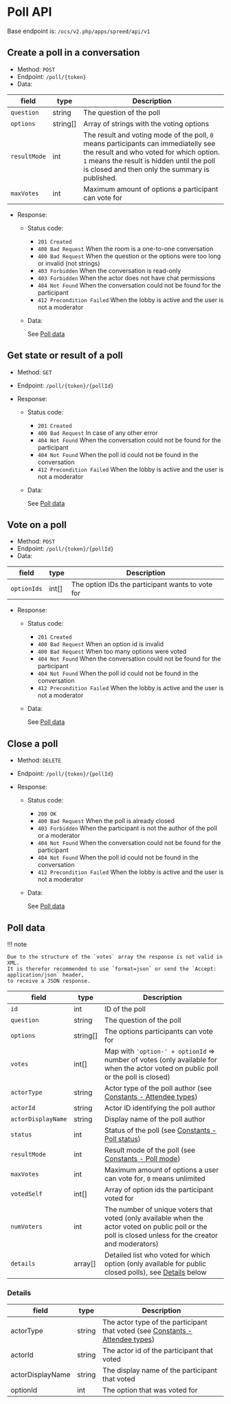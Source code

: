 # Poll API

Base endpoint is: `/ocs/v2.php/apps/spreed/api/v1`

## Create a poll in a conversation

* Method: `POST`
* Endpoint: `/poll/{token}`
* Data:

| field        | type         | Description                                                                                                                                                                                                                    |
|--------------|--------------|--------------------------------------------------------------------------------------------------------------------------------------------------------------------------------------------------------------------------------|
| `question`   | string       | The question of the poll                                                                                                                                                                                                       |
| `options`    | string[]     | Array of strings with the voting options                                                                                                                                                                                       |
| `resultMode` | int          | The result and voting mode of the poll, `0` means participants can immediatelly see the result and who voted for which option. `1` means the result is hidden until the poll is closed and then only the summary is published. |
| `maxVotes`   | int          | Maximum amount of options a participant can vote for                                                                                                                                                                           |

* Response:
    - Status code:
        + `201 Created`
        + `400 Bad Request` When the room is a one-to-one conversation
        + `400 Bad Request` When the question or the options were too long or invalid (not strings)
        + `403 Forbidden` When the conversation is read-only
        + `403 Forbidden` When the actor does not have chat permissions
        + `404 Not Found` When the conversation could not be found for the participant
        + `412 Precondition Failed` When the lobby is active and the user is not a moderator

    - Data:

        See [Poll data](#poll-data)

## Get state or result of a poll

* Method: `GET`
* Endpoint: `/poll/{token}/{pollId}`

* Response:
    - Status code:
        + `201 Created`
        + `400 Bad Request` In case of any other error
        + `404 Not Found` When the conversation could not be found for the participant
        + `404 Not Found` When the poll id could not be found in the conversation
        + `412 Precondition Failed` When the lobby is active and the user is not a moderator

    - Data:

      See [Poll data](#poll-data)

## Vote on a poll

* Method: `POST`
* Endpoint: `/poll/{token}/{pollId}`
* Data:

| field        | type  | Description                                      |
|--------------|-------|--------------------------------------------------|
| `optionIds`  | int[] | The option IDs the participant wants to vote for |


* Response:
    - Status code:
        + `201 Created`
        + `400 Bad Request` When an option id is invalid
        + `400 Bad Request` When too many options were voted
        + `404 Not Found` When the conversation could not be found for the participant
        + `404 Not Found` When the poll id could not be found in the conversation
        + `412 Precondition Failed` When the lobby is active and the user is not a moderator

    - Data:

      See [Poll data](#poll-data)

## Close a poll

* Method: `DELETE`
* Endpoint: `/poll/{token}/{pollId}`

* Response:
    - Status code:
        + `200 OK`
        + `400 Bad Request` When the poll is already closed
        + `403 Forbidden` When the participant is not the author of the poll or a moderator
        + `404 Not Found` When the conversation could not be found for the participant
        + `404 Not Found` When the poll id could not be found in the conversation
        + `412 Precondition Failed` When the lobby is active and the user is not a moderator

    - Data:

      See [Poll data](#poll-data)

## Poll data

!!! note

    Due to the structure of the `votes` array the response is not valid in XML.
    It is therefor recommended to use `format=json` or send the `Accept: application/json` header,
    to receive a JSON response.

| field              | type     | Description                                                                                                                                             |
|--------------------|----------|---------------------------------------------------------------------------------------------------------------------------------------------------------|
| `id`               | int      | ID of the poll                                                                                                                                          |
| `question`         | string   | The question of the poll                                                                                                                                |
| `options`          | string[] | The options participants can vote for                                                                                                                   |
| `votes`            | int[]    | Map with `'option-' + optionId` => number of votes (only available for when the actor voted on public poll or the poll is closed)                       |
| `actorType`        | string   | Actor type of the poll author (see [Constants - Attendee types](constants.md#attendee-types))                                                           |
| `actorId`          | string   | Actor ID identifying the poll author                                                                                                                    |
| `actorDisplayName` | string   | Display name of the poll author                                                                                                                         |
| `status`           | int      | Status of the poll (see [Constants - Poll status](constants.md#poll-status))                                                                            |
| `resultMode`       | int      | Result mode of the poll (see [Constants - Poll mode](constants.md#poll-mode))                                                                           |
| `maxVotes`         | int      | Maximum amount of options a user can vote for, `0` means unlimited                                                                                      |
| `votedSelf`        | int[]    | Array of option ids the participant voted for                                                                                                           |
| `numVoters`        | int      | The number of unique voters that voted (only available when the actor voted on public poll or the poll is closed unless for the creator and moderators) |
| `details`          | array[]  | Detailed list who voted for which option (only available for public closed polls), see [Details](#details) below                                        |

### Details

| field            | type   | Description                                                                                                  |
|------------------|--------|--------------------------------------------------------------------------------------------------------------|
| actorType        | string | The actor type of the participant that voted (see [Constants - Attendee types](constants.md#attendee-types)) |
| actorId          | string | The actor id of the participant that voted                                                                   |
| actorDisplayName | string | The display name of the participant that voted                                                               |
| optionId         | int    | The option that was voted for                                                                                |
